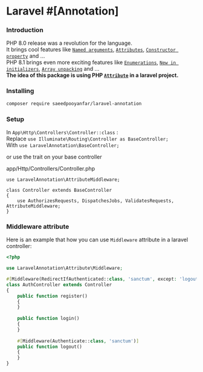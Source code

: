 # Laravel #[Annotation]

### Introduction

PHP 8.0 release was a revolution for the language.  
It brings cool features like [`Named arguments`](https://www.php.net/releases/8.0/en.php#named-arguments), [`Attributes`](https://www.php.net/releases/8.0/en.php#attributes), [`Constructor property`](https://www.php.net/releases/8.0/en.php#constructor-property-promotion) and ...  
PHP 8.1 brings even more exciting features like [`Enumerations`](https://www.php.net/releases/8.1/en.php#enumerations), [`New in initializers`](https://www.php.net/releases/8.1/en.php#new_in_initializers), [`Array unpacking`](https://www.php.net/releases/8.1/en.php#array_unpacking_support_for_string_keyed_arrays) and ...  
**The idea of this package is using PHP [`Attribute`](https://www.php.net/manual/en/language.attributes.overview.php) in a laravel project.**

### Installing

```bash
composer require saeedpooyanfar/laravel-annotation
```

### Setup

In `App\Http\Controllers\Controller::class` :  
Replace `use Illuminate\Routing\Controller as BaseController;`  
With `use LaravelAnnotation\BaseController;`

or use the trait on your base controller

app/Http/Controllers/Controller.php
```
use LaravelAnnotation\AttributeMiddleware;

class Controller extends BaseController
{
    use AuthorizesRequests, DispatchesJobs, ValidatesRequests, AttributeMiddleware;
}
```

### Middleware attribute

Here is an example that how you can use `Middleware` attribute in a laravel controller:

```php
<?php

use LaravelAnnotation\Attribute\Middleware;

#[Middleware(RedirectIfAuthenticated::class, 'sanctum', except: 'logout')]
class AuthController extends Controller
{
    public function register()
    {
    }
    
    public function login()
    {
    }
    
    #[Middleware(Authenticate::class, 'sanctum')]
    public function logout()
    {
    }
}
```
